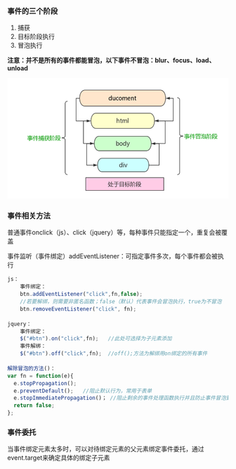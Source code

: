 ### 事件的三个阶段

1. 捕获
2. 目标阶段执行
3. 冒泡执行

**注意：并不是所有的事件都能冒泡，以下事件不冒泡：blur、focus、load、unload**

![](images/1174211-20171201225153933-1205737719.png)

### 事件相关方法

普通事件onclick（js）、click（jquery）等，每种事件只能指定一个，重复会被覆盖

事件监听（事件绑定）addEventListener：可指定事件多次，每个事件都会被执行

```javascript
js：
	事件绑定：
	btn.addEventListener("click",fn,false);
	//若要解绑，则需要非匿名函数；false（默认）代表事件会冒泡执行，true为不冒泡
	btn.removeEventListener("click", fn);

jquery：
	事件绑定：
	$("#btn").on("click",fn);   //此处可选择为子元素添加
	事件解绑：
	$("#btn").off("click",fn);  //off();方法为解绑用on绑定的所有事件
	
解除冒泡的方法()：
var fn = function(e){
  e.stopPropagation();
  e.preventDefault();	//阻止默认行为，常用于表单
  e.stopImmediatePropagation()； //阻止剩余的事件处理函数执行并且防止事件冒泡到DOM树上
  return false;  
};
```

### 事件委托

当事件绑定元素太多时，可以对待绑定元素的父元素绑定事件委托，通过event.target来确定具体的绑定子元素